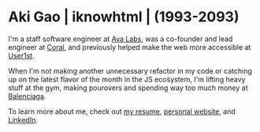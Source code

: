 # Aki Gao | iknowhtml | (1993-2093)
I'm a staff software engineer at [Ava Labs](https://www.avalabs.org/), was a co-founder and lead engineer at [Coral](https://www.linkedin.com/company/coral-fan/about/), and previously helped make the web more accessible at [User1st](https://www.user1st.com/). 

When I'm not making another unnecessary refactor in my code or catching up on the latest flavor of the month in the JS ecosystem, I'm lifting heavy stuff at the gym, making pourovers and spending way too much money at [Balenciaga](https://www.balenciaga.com).

To learn more about me, check out [my resume](https://github.com/iknowhtml/resume/raw/gh-pages/Aki%20Gao's%20Resume.pdf), [personal website](https://21ciaga.com),
and [LinkedIn](https://www.linkedin.com/in/iknowhtml).
